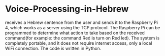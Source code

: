 # Voice-Processing-in-Hebrew

receives a Hebrew sentence from the user and sends it to the Raspberry Pi 4, which works as a server using the TCP protocol.
The Raspberry Pi can be programmed to determine what action to take based on the received command(for example: the command Red is turn on Red led).
The system is completely portable, and it does not require internet access, only a local WiFi connection.
The code is written in Python.
